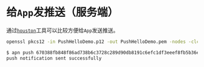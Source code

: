 给`App`发推送（服务端）
=============================================

通过[`houston`](https://github.com/nomad/houston)工具可以比较方便给`App`发送推送。

```bash
openssl pkcs12 -in PushHelloDemo.p12 -out PushHelloDemo.pem -nodes -clcerts
```

```bash
$ apn push 670388fb848f86ad738b6c3728c289d90db8191c6efc1df3eeef8fb5b36e06fd -e development -c PushHelloDemo.pem -m 'Hello Push Demo' 
push notification sent successfully
```
